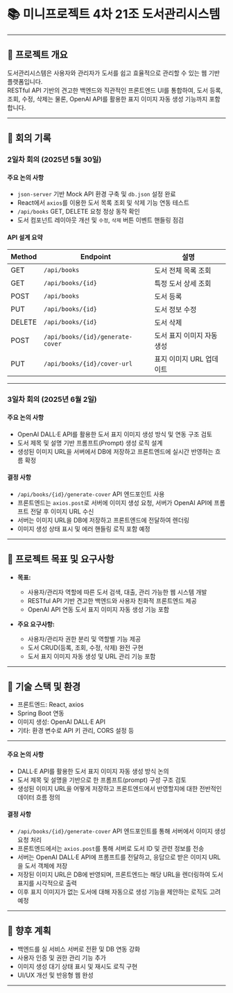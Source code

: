 # 📚 미니프로젝트 4차 21조 도서관리시스템

---

## 📘 프로젝트 개요

도서관리시스템은 사용자와 관리자가 도서를 쉽고 효율적으로 관리할 수 있는 웹 기반 플랫폼입니다.  
RESTful API 기반의 견고한 백엔드와 직관적인 프론트엔드 UI를 통합하여, 도서 등록, 조회, 수정, 삭제는 물론, OpenAI API를 활용한 표지 이미지 자동 생성 기능까지 포함합니다.

---

## 📅 회의 기록

### 2일차 회의 (2025년 5월 30일)

#### 주요 논의 사항

- `json-server` 기반 Mock API 환경 구축 및 `db.json` 설정 완료  
- React에서 `axios`를 이용한 도서 목록 조회 및 삭제 기능 연동 테스트  
- `/api/books` GET, DELETE 요청 정상 동작 확인  
- 도서 컴포넌트 레이아웃 개선 및 `수정`, `삭제` 버튼 이벤트 핸들링 점검  

#### API 설계 요약

| Method | Endpoint                          | 설명                      |
| ------ | -------------------------------- | ------------------------- |
| GET    | `/api/books`                     | 도서 전체 목록 조회        |
| GET    | `/api/books/{id}`                | 특정 도서 상세 조회        |
| POST   | `/api/books`                    | 도서 등록                 |
| PUT    | `/api/books/{id}`                | 도서 정보 수정             |
| DELETE | `/api/books/{id}`                | 도서 삭제                 |
| POST   | `/api/books/{id}/generate-cover` | 도서 표지 이미지 자동 생성 |
| PUT    | `/api/books/{id}/cover-url`     | 표지 이미지 URL 업데이트    |

---

### 3일차 회의 (2025년 6월 2일)

#### 주요 논의 사항

- OpenAI DALL·E API를 활용한 도서 표지 이미지 생성 방식 및 연동 구조 검토  
- 도서 제목 및 설명 기반 프롬프트(Prompt) 생성 로직 설계  
- 생성된 이미지 URL을 서버에서 DB에 저장하고 프론트엔드에 실시간 반영하는 흐름 확정  

#### 결정 사항

- `/api/books/{id}/generate-cover` API 엔드포인트 사용  
- 프론트엔드는 `axios.post`로 서버에 이미지 생성 요청, 서버가 OpenAI API에 프롬프트 전달 후 이미지 URL 수신  
- 서버는 이미지 URL을 DB에 저장하고 프론트엔드에 전달하여 렌더링  
- 이미지 생성 상태 표시 및 에러 핸들링 로직 포함 예정

---

## 🎯 프로젝트 목표 및 요구사항

- **목표:**  
  - 사용자/관리자 역할에 따른 도서 검색, 대출, 관리 가능한 웹 시스템 개발  
  - RESTful API 기반 견고한 백엔드와 사용자 친화적 프론트엔드 제공  
  - OpenAI API 연동 도서 표지 이미지 자동 생성 기능 포함

- **주요 요구사항:**  
  - 사용자/관리자 권한 분리 및 역할별 기능 제공  
  - 도서 CRUD(등록, 조회, 수정, 삭제) 완전 구현  
  - 도서 표지 이미지 자동 생성 및 URL 관리 기능 포함

---

## 📂 기술 스택 및 환경

- 프론트엔드: React, axios  
- Spring Boot 연동
- 이미지 생성: OpenAI DALL·E API  
- 기타: 환경 변수로 API 키 관리, CORS 설정 등

---

#### 주요 논의 사항

- DALL·E API를 활용한 도서 표지 이미지 자동 생성 방식 논의  
- 도서 제목 및 설명을 기반으로 한 프롬프트(prompt) 구성 구조 검토  
- 생성된 이미지 URL을 어떻게 저장하고 프론트엔드에서 반영할지에 대한 전반적인 데이터 흐름 정의  

#### 결정 사항

- `/api/books/{id}/generate-cover` API 엔드포인트를 통해 서버에서 이미지 생성 요청 처리  
- 프론트엔드에서는 `axios.post`를 통해 서버로 도서 ID 및 관련 정보를 전송  
- 서버는 OpenAI DALL·E API에 프롬프트를 전달하고, 응답으로 받은 이미지 URL을 도서 객체에 저장  
- 저장된 이미지 URL은 DB에 반영되며, 프론트엔드는 해당 URL을 렌더링하여 도서 표지를 시각적으로 출력  
- 이후 표지 이미지가 없는 도서에 대해 자동으로 생성 기능을 제안하는 로직도 고려 예정

--- 

## 📌 향후 계획

- 백엔드를 실 서비스 서버로 전환 및 DB 연동 강화  
- 사용자 인증 및 권한 관리 기능 추가  
- 이미지 생성 대기 상태 표시 및 재시도 로직 구현  
- UI/UX 개선 및 반응형 웹 완성

---

